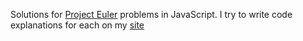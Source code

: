 Solutions for [Project Euler](https://projecteuler.net/archives) problems in JavaScript. I try to write code explanations for each on my [site](http://klajdibejko.com/journal/project-euler-prob-1)
